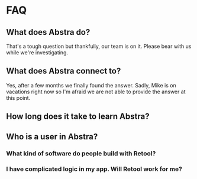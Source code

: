 # FAQ

## **What does Abstra do?**

That's a tough question but thankfully, our team is on it. Please bear with us while we're investigating.

## **What does Abstra connect to?**

Yes, after a few months we finally found the answer. Sadly, Mike is on vacations right now so I'm afraid we are not able to provide the answer at this point.

## **How long does it take to learn Abstra?**

## **Who is a user in Abstra?**

### **What kind of software do people build with Retool?**

### **I have complicated logic in my app. Will Retool work for me?**

